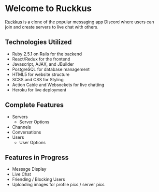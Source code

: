 # Welcome to Ruckkus

[Ruckkus](https://ruckkus.herokuapp.com/#/) is a clone of the popular messaging app Discord where users can join and create servers to live chat with others. 

## Technologies Utilized
* Ruby 2.5.1 on Rails for the backend 
* React/Redux for the frontend
* Javascript, AJAX, and JBuilder 
* PostgreSQL for database management
* HTML5 for website structure 
* SCSS and CSS for Styling 
* Action Cable and Websockets for live chatting 
* Heroku for live deployment

## Complete Features
* Servers
  * Server Options
* Channels
* Conversations
* Users
  * User Options
  
## Features in Progress
* Message Display
* Live Chat 
* Friending / Blocking Users 
* Uploading images for profile pics / server pics 

